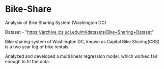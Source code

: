 # Bike-Share
Analysis of Bike Sharing System (Washington DC)

Dataset - "https://archive.ics.uci.edu/ml/datasets/Bike+Sharing+Dataset"

Bike sharing system of Washington DC, known as Capital Bike Sharing(CBS) is a two year log of bike rentals.

Analyzed and developed a multi linear regression model, which worked fair enough to fit the data.
